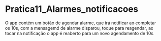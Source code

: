 # Pratica11_Alarmes_notificacoes
O app contém um botão de agendar alarme, que irá notificar ao completar os 10s, com a mensagemd de alarme disparou, toque para reagendar, ao tocar na notificação o app é reaberto para um novo agendamento de 10s.
